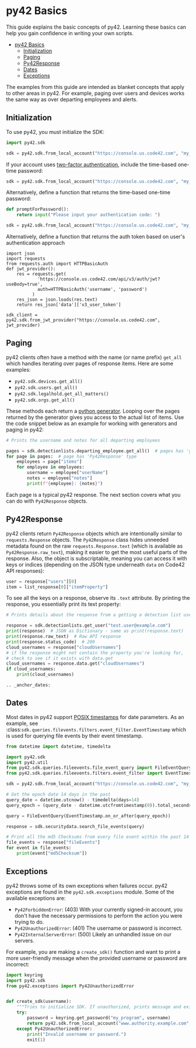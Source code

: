 # py42 Basics

This guide explains the basic concepts of py42. Learning these basics can help you gain confidence in writing your own
scripts.
- [py42 Basics](#py42-basics)
  - [Initialization](#initialization)
  - [Paging](#paging)
  - [Py42Response](#py42response)
  - [Dates](#dates)
  - [Exceptions](#exceptions)

The examples from this guide are intended as blanket concepts that apply to other areas in py42. For example, paging
over users and devices works the same way as over departing employees and alerts.

## Initialization

To use py42, you must initialize the SDK:

```python
import py42.sdk

sdk = py42.sdk.from_local_account("https://console.us.code42.com", "my_username", "my_password")
```

If your account uses [two-factor authentication](https://support.code42.com/Administrator/Cloud/Configuring/Two-factor_authentication_for_local_users), include the time-based one-time password:

```python
sdk = py42.sdk.from_local_account("https://console.us.code42.com", "my_username", "my_password", totp="123456")
```

Alternatively, define a function that returns the time-based one-time password:

```python
def promptForPassword():
    return input("Please input your authentication code: ")

sdk = py42.sdk.from_local_account("https://console.us.code42.com", "my_username", "my_password", totp=promptForPassword)
```

Alternatively, define a function that returns the auth token based on user's authentication approach

```
import json
import requests
from requests.auth import HTTPBasicAuth
def jwt_provider():
    res = requests.get(
            'https://console.us.code42.com/api/v3/auth/jwt?useBody=true',
            auth=HTTPBasicAuth('username', 'password')
          )
    res_json = json.loads(res.text)
    return res_json['data']['v3_user_token']

sdk_client = py42.sdk.from_jwt_provider("https://console.us.code42.com", jwt_provider)
```


## Paging

py42 clients often have a method with the name (or name prefix) `get_all`  which handles iterating over pages of
response items. Here are some examples:
* `py42.sdk.devices.get_all()`
* `py42.sdk.users.get_all()`
* `py42.sdk.legalhold.get_all_matters()`
* `py42.sdk.orgs.get_all()`

These methods each return a [python generator](https://wiki.python.org/moin/Generators). Looping over the pages
returned by the generator gives you access to the actual list of items. Use the code snippet below as an example
for working with generators and paging in py42:

```python
# Prints the username and notes for all departing employees

pages = sdk.detectionlists.departing_employee.get_all()  # pages has 'generator' type
for page in pages:  # page has 'Py42Response' type
    employees = page["items"]
    for employee in employees:
        username = employee["userName"]
        notes = employee["notes"]
        print(f"{employee}: {notes}")
```

Each page is a typical py42 response. The next section covers what you can do with `Py42Response` objects.

## Py42Response

py42 clients return `Py42Response` objects which are intentionally similar to `requests.Response` objects.
The `Py42Response` class hides unneeded metadata found on the raw `requests.Response.text` (which is available as
`Py42Response.raw_text`), making it easier to get the most useful parts of the response. Also, the object is
subscriptable, meaning you can access it with keys or indices (depending on the JSON type underneath `data` on Code42 API responses):

```python
user = response["users"][0]
item = list_response[0]["itemProperty"]
```

To see all the keys on a response, observe its `.text` attribute. By printing the response, you
essentially print its text property:

```python
# Prints details about the response from a getting a detection list user.

response = sdk.detectionlists.get_user("test.user@example.com")
print(response)  # JSON as Dictionary - same as print(response.text)
print(response.raw_text)  # Raw API response
print(response.status_code)  # 200
cloud_usernames = response["cloudUsernames"]
# if the response might not contain the property you're looking for,
# check to see if it exists with data.get
cloud_usernames = response.data.get("cloudUsernames")
if cloud_usernames:
    print(cloud_usernames)
```

```{eval-rst}
.. _anchor_dates:
```

## Dates

Most dates in py42 support [POSIX timestamps](https://en.wikipedia.org/wiki/Unix_time) for date parameters. As an
example, see :class:`sdk.queries.filevents.filters.event_filter.EventTimestamp` which is used for querying file events
by their event timestamp.

```python
from datetime import datetime, timedelta

import py42.sdk
import py42.util
from py42.sdk.queries.fileevents.file_event_query import FileEventQuery
from py42.sdk.queries.fileevents.filters.event_filter import EventTimestamp

sdk = py42.sdk.from_local_account("https://console.us.code42.com", "my_username", "my_password")

# Get the epoch date 14 days in the past
query_date = datetime.utcnow() - timedelta(days=14)
query_epoch = (query_date - datetime.utcfromtimestamp(0)).total_seconds()

query = FileEventQuery(EventTimestamp.on_or_after(query_epoch))

response = sdk.securitydata.search_file_events(query)

# Print all the md5 Checksums from every file event within the past 14 days.
file_events = response["fileEvents"]
for event in file_events:
    print(event["md5Checksum"])
```

## Exceptions

py42 throws some of its own exceptions when failures occur. py42 exceptions are found in the `py42.sdk.exceptions`
module. Some of the available exceptions are:
* `Py42ForbiddenError`: (403) With your currently signed-in account, you don't have the necessary permissions
to perform the action you were trying to do.
* `Py42UnauthorizedError`: (401) The username or password is incorrect.
* `Py42InternalServerError`: (500) Likely an unhandled issue on our servers.

For example, you are making a `create_sdk()` function and want to print a more user-friendly message when the provided
username or password are incorrect:

```python
import keyring
import py42.sdk
from py42.exceptions import Py42UnauthorizedError


def create_sdk(username):
    """Tries to initialize SDK. If unauthorized, prints message and exits."""
    try:
        password = keyring.get_password("my_program", username)
        return py42.sdk.from_local_account("www.authority.example.com", username, password)
    except Py42UnauthorizedError:
        print("Invalid username or password.")
        exit(1)
```
